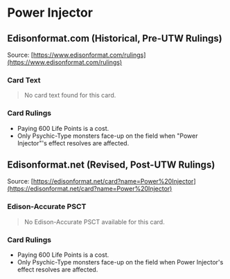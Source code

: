 # Power Injector

## Edisonformat.com (Historical, Pre-UTW Rulings)

Source: [https://www.edisonformat.com/rulings](https://www.edisonformat.com/rulings)

### Card Text

> No card text found for this card.

### Card Rulings

*   Paying 600 Life Points is a cost.
*   Only Psychic-Type monsters face-up on the field when "Power Injector"'s effect resolves are affected.

## Edisonformat.net (Revised, Post-UTW Rulings)

Source: [https://edisonformat.net/card?name=Power%20Injector](https://edisonformat.net/card?name=Power%20Injector)

### Edison-Accurate PSCT

> No Edison-Accurate PSCT available for this card.

### Card Rulings

*   Paying 600 Life Points is a cost.
*   Only Psychic-Type monsters face-up on the field when Power Injector's effect resolves are affected.
            